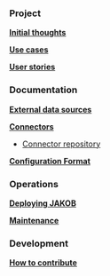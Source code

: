 ### Project ###
**[Initial thoughts](Inception.md)**

**[Use cases](UseCases.md)**

**[User stories](UserStories.md)**

### Documentation ###

**[External data sources](ExternalDatasources.md)**

**[Connectors](Connectors.md)**

  * [Connector repository](ConnectorRepo.md)

**[Configuration Format](ConfigurationFormat.md)**

### Operations ###

**[Deploying JAKOB](DeployingJAKOB.md)**

**[Maintenance](Operations.md)**

### Development ###

**[How to contribute](Contribute.md)**

